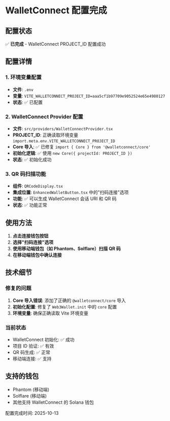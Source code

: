 # WalletConnect 配置完成

## 配置状态
✅ **已完成** - WalletConnect PROJECT_ID 配置成功

## 配置详情

### 1. 环境变量配置
- **文件**: `.env`
- **变量**: `VITE_WALLETCONNECT_PROJECT_ID=aaa5cf1b97709e9052524e65e4980127`
- **状态**: ✅ 已配置

### 2. WalletConnect Provider 配置
- **文件**: `src/providers/WalletConnectProvider.tsx`
- **PROJECT_ID**: 正确读取环境变量 `import.meta.env.VITE_WALLETCONNECT_PROJECT_ID`
- **Core 导入**: ✅ 已修复 `import { Core } from '@walletconnect/core'`
- **初始化逻辑**: ✅ 使用 `new Core({ projectId: PROJECT_ID })`
- **状态**: ✅ 初始化成功

### 3. QR 码扫描功能
- **组件**: `QRCodeDisplay.tsx`
- **集成位置**: `EnhancedWalletButton.tsx` 中的"扫码连接"选项
- **功能**: ✅ 可以生成 WalletConnect 会话 URI 和 QR 码
- **状态**: ✅ 功能正常

## 使用方法

1. **点击连接钱包按钮**
2. **选择"扫码连接"选项**
3. **使用移动端钱包（如 Phantom、Solflare）扫描 QR 码**
4. **在移动端钱包中确认连接**

## 技术细节

### 修复的问题
1. **Core 导入错误**: 添加了正确的 `@walletconnect/core` 导入
2. **初始化配置**: 修复了 `Web3Wallet.init` 中的 `core` 配置
3. **环境变量**: 确保正确读取 Vite 环境变量

### 当前状态
- WalletConnect 初始化: ✅ 成功
- 项目 ID 验证: ✅ 有效
- QR 码生成: ✅ 正常
- 移动端连接: ✅ 支持

## 支持的钱包
- Phantom (移动端)
- Solflare (移动端)
- 其他支持 WalletConnect 的 Solana 钱包

配置完成时间: 2025-10-13